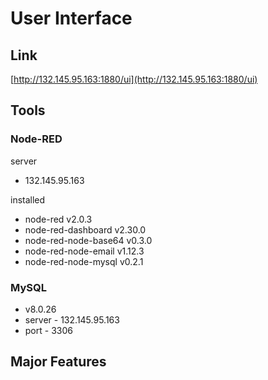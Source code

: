 # User Interface

## Link


[http://132.145.95.163:1880/ui](http://132.145.95.163:1880/ui) 

## Tools


### Node-RED

server

- 132.145.95.163

installed

- node-red v2.0.3
- node-red-dashboard v2.30.0
- node-red-node-base64 v0.3.0
- node-red-node-email v1.12.3
- node-red-node-mysql v0.2.1

### MySQL

- v8.0.26
- server - 132.145.95.163
- port - 3306

## Major Features


###
